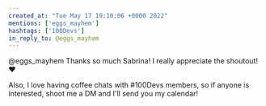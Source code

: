 ```yaml
---
created_at: "Tue May 17 19:10:06 +0000 2022"
mentions: ['eggs_mayhem']
hashtags: ['100Devs']
in_reply_to: @eggs_mayhem
---
```


@eggs_mayhem Thanks so much Sabrina! I really appreciate the shoutout! ❤️

Also, I love having coffee chats with #100Devs members, so if anyone is interested, shoot me a DM and I'll send you my calendar!